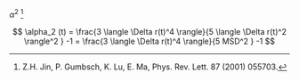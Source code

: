 
$\alpha^2$ [^1]


$$
\alpha_2 (t) = \frac{3 \langle \Delta r(t)^4 \rangle}{5 \langle  \Delta r(t)^2 \rangle^2 } -1 = \frac{3 \langle \Delta r(t)^4 \rangle}{5 MSD^2 } -1
$$

[^1]: Z.H. Jin, P. Gumbsch, K. Lu, E. Ma, Phys. Rev. Lett. 87 (2001) 055703.
